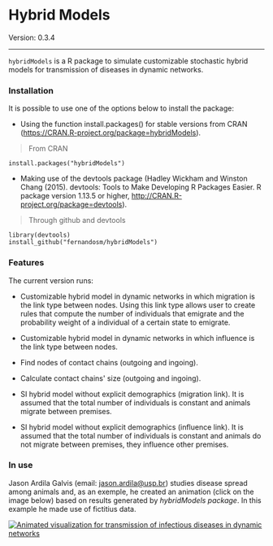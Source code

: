 Hybrid Models
====
Version: 0.3.4

___

`hybridModels` is a R package to simulate customizable stochastic hybrid models for transmission of diseases in dynamic networks.

### Installation ###
It is possible to use one of the options below to install the package:

* Using the function install.packages() for stable versions from CRAN (https://CRAN.R-project.org/package=hybridModels).

> From CRAN
```
install.packages("hybridModels")
```

* Making use of the devtools package (Hadley Wickham and Winston Chang (2015). devtools: Tools to Make Developing R Packages Easier. R package version 1.13.5 or higher, http://CRAN.R-project.org/package=devtools).

> Through github and devtools
```
library(devtools)
install_github("fernandosm/hybridModels")
```

### Features ###

The current version runs:

* Customizable hybrid model in dynamic networks in which migration is the link type between nodes. Using this link type allows user to create rules that compute the number of individuals that emigrate and the probability weight of a individual of a certain state to emigrate.

* Customizable hybrid model in dynamic networks in which influence is the link type between nodes.

* Find nodes of contact chains (outgoing and ingoing).

* Calculate contact chains' size (outgoing and ingoing).

* SI hybrid model without explicit demographics (migration link). It is assumed that the total number of individuals is constant and animals migrate between premises.

* SI hybrid model without explicit demographics (influence link). It is assumed that the total number of individuals is constant and animals do not migrate between premises, they influence other premises.

### In use ###

Jason Ardila Galvis (email: jason.ardila@usp.br) studies disease spread among animals and, as an exemple, he created an animation (click on the image below) based on results generated by *hybridModels package*. In this example he made use of fictitius data.

[![Animated visualization for transmission of infectious diseases in dynamic networks](https://img.youtube.com/vi/GKEWrxC6DxE/maxresdefault.jpg)](https://www.youtube.com/watch?v=GKEWrxC6DxE&feature "Animated visualization for transmission of infectious diseases in dynamic networks")

